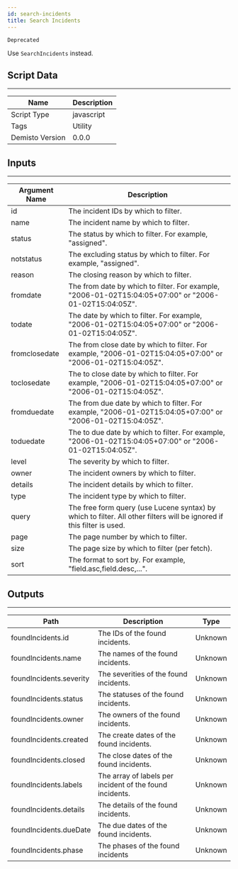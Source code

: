 ```yaml
---
id: search-incidents
title: Search Incidents
---
```


`Deprecated` 

Use `SearchIncidents` instead.

## Script Data
---

| **Name** | **Description** |
| --- | --- |
| Script Type | javascript |
| Tags | Utility |
| Demisto Version | 0.0.0 |

## Inputs
---

| **Argument Name** | **Description** |
| --- | --- |
| id | The incident IDs by which to filter. |
| name | The incident name by which to filter. |
| status | The status by which to filter. For example, "assigned". |
| notstatus | The excluding status by which to filter. For example, "assigned". |
| reason | The closing reason by which to filter. |
| fromdate | The from date by which to filter. For example, "2006-01-02T15:04:05+07:00" or "2006-01-02T15:04:05Z". |
| todate | The date by which to filter. For example, "2006-01-02T15:04:05+07:00" or "2006-01-02T15:04:05Z". |
| fromclosedate | The from close date by which to filter. For example, "2006-01-02T15:04:05+07:00" or "2006-01-02T15:04:05Z". |
| toclosedate | The to close date by which to filter. For example, "2006-01-02T15:04:05+07:00" or "2006-01-02T15:04:05Z". |
| fromduedate | The from due date by which to filter. For example, "2006-01-02T15:04:05+07:00" or "2006-01-02T15:04:05Z". |
| toduedate | The to due date by which to filter. For example, "2006-01-02T15:04:05+07:00" or "2006-01-02T15:04:05Z". |
| level | The severity by which to filter. |
| owner | The incident owners by which to filter. |
| details | The incident details by which to filter. |
| type | The incident type by which to filter. |
| query | The free form query (use Lucene syntax) by which to filter. All other filters will be ignored if this filter is used. |
| page | The page number by which to filter. |
| size | The page size by which to filter (per fetch). |
| sort | The format to sort by. For example, "field.asc,field.desc,...". |

## Outputs
---

| **Path** | **Description** | **Type** |
| --- | --- | --- |
| foundIncidents.id | The IDs of the found incidents. | Unknown |
| foundIncidents.name | The names of the found incidents. | Unknown |
| foundIncidents.severity | The severities of the found incidents. | Unknown |
| foundIncidents.status | The statuses of the found incidents. | Unknown |
| foundIncidents.owner | The owners of the found incidents. | Unknown |
| foundIncidents.created | The create dates of the found incidents. | Unknown |
| foundIncidents.closed | The close dates of the found incidents. | Unknown |
| foundIncidents.labels | The array of labels per incident of the found incidents. | Unknown |
| foundIncidents.details | The details of the found incidents. | Unknown |
| foundIncidents.dueDate | The due dates of the found incidents. | Unknown |
| foundIncidents.phase | The phases of the found incidents | Unknown |
